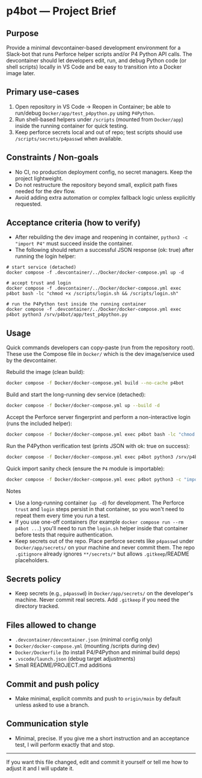 # p4bot — Project Brief

## Purpose

Provide a minimal devcontainer-based development environment for a Slack-bot that runs Perforce helper scripts and/or P4 Python API calls. The devcontainer should let developers edit, run, and debug Python code (or shell scripts) locally in VS Code and be easy to transition into a Docker image later.

## Primary use-cases

1. Open repository in VS Code → Reopen in Container; be able to run/debug `Docker/app/test_p4python.py` using `P4Python`.
2. Run shell-based helpers under `/scripts` (mounted from `Docker/app`) inside the running container for quick testing.
3. Keep perforce secrets local and out of repo; test scripts should use `/scripts/secrets/p4passwd` when available.

## Constraints / Non-goals

- No CI, no production deployment config, no secret managers. Keep the project lightweight.
- Do not restructure the repository beyond small, explicit path fixes needed for the dev flow.
- Avoid adding extra automation or complex fallback logic unless explicitly requested.

## Acceptance criteria (how to verify)

- After rebuilding the dev image and reopening in container, `python3 -c "import P4"` must succeed inside the container.
- The following should return a successful JSON response (ok: true) after running the login helper:

```
# start service (detached)
docker compose -f .devcontainer/../Docker/docker-compose.yml up -d

# accept trust and login
docker compose -f .devcontainer/../Docker/docker-compose.yml exec p4bot bash -lc "chmod +x /scripts/login.sh && /scripts/login.sh"

# run the P4Python test inside the running container
docker compose -f .devcontainer/../Docker/docker-compose.yml exec p4bot python3 /srv/p4bot/app/test_p4python.py
```

## Usage

Quick commands developers can copy-paste (run from the repository root). These use the Compose file in `Docker/` which is the dev image/service used by the devcontainer.

Rebuild the image (clean build):

```zsh
docker compose -f Docker/docker-compose.yml build --no-cache p4bot
```

Build and start the long-running dev service (detached):

```zsh
docker compose -f Docker/docker-compose.yml up --build -d
```

Accept the Perforce server fingerprint and perform a non-interactive login (runs the included helper):

```zsh
docker compose -f Docker/docker-compose.yml exec p4bot bash -lc "chmod +x /scripts/login.sh && /scripts/login.sh"
```

Run the P4Python verification test (prints JSON with ok: true on success):

```zsh
docker compose -f Docker/docker-compose.yml exec p4bot python3 /srv/p4bot/app/test_p4python.py
```

Quick import sanity check (ensure the `P4` module is importable):

```zsh
docker compose -f Docker/docker-compose.yml exec p4bot python3 -c "import P4; print('P4 import OK')"
```

Notes

- Use a long-running container (`up -d`) for development. The Perforce `trust` and `login` steps persist in that container, so you won't need to repeat them every time you run a test.
- If you use one-off containers (for example `docker compose run --rm p4bot ...`) you'll need to run the `login.sh` helper inside that container before tests that require authentication.
- Keep secrets out of the repo. Place perforce secrets like `p4passwd` under `Docker/app/secrets/` on your machine and never commit them. The repo `.gitignore` already ignores `**/secrets/*` but allows `.gitkeep`/README placeholders.

## Secrets policy

- Keep secrets (e.g., `p4passwd`) in `Docker/app/secrets/` on the developer's machine. Never commit real secrets. Add `.gitkeep` if you need the directory tracked.

## Files allowed to change

- `.devcontainer/devcontainer.json` (minimal config only)
- `Docker/docker-compose.yml` (mounting /scripts during dev)
- `Docker/Dockerfile` (to install P4/P4Python and minimal build deps)
- `.vscode/launch.json` (debug target adjustments)
- Small README/PROJECT.md additions

## Commit and push policy

- Make minimal, explicit commits and push to `origin/main` by default unless asked to use a branch.

## Communication style

- Minimal, precise. If you give me a short instruction and an acceptance test, I will perform exactly that and stop.

---

If you want this file changed, edit and commit it yourself or tell me how to adjust it and I will update it.

